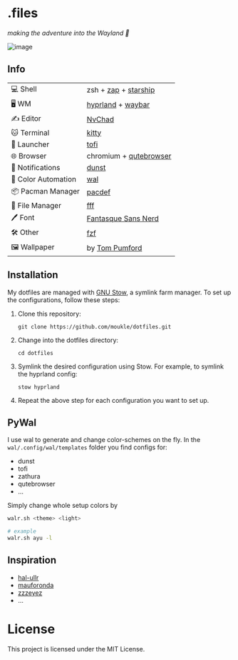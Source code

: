 # .files
*making the adventure into the Wayland 🧙*

![image](https://github.com/moukle/dotfiles/assets/4622472/bed68302-e6e9-4694-96f9-83849517b3aa)

## Info

|   |   |
| - | - |
| 💻 Shell             | zsh + [zap](https://github.com/zap-zsh/zap) + [starship](https://github.com/starship/starship)             |
| 🖥️ WM                | [hyprland](https://github.com/hyprwm/Hyprland) + [waybar](https://github.com/Alexays/Waybar)               |
| ✍️  Editor            | [NvChad](https://github.com/NvChad/NvChad)                                                                 |
| 🐱 Terminal          | [kitty](https://github.com/kovidgoyal/kitty)                                                               |
| 🚀 Launcher          | [tofi](https://github.com/philj56/tofi)                                                                    |
| 🌐  Browser           | chromium + [qutebrowser](https://github.com/qutebrowser/qutebrowser)                                       |
| 📣 Notifications     | [dunst](https://github.com/dunst-project/dunst)                                                            |
| 🌈 Color Automation  | [wal](https://github.com/dylanaraps/pywal)                                                                 |
| 📦 Pacman Manager    | [pacdef](https://github.com/steven-omaha/pacdef)                                                           |
| 📂 File Manager      | [fff](https://github.com/dylanaraps/fff)                                                                   |
| 🖊️ Font              | [Fantasque Sans Nerd](https://github.com/ryanoasis/nerd-fonts/tree/master/patched-fonts/FantasqueSansMono) |
| 🛠️ Other             | [fzf](https://github.com/junegunn/fzf)                                                                     |
| 🖼️ Wallpaper         | by [Tom Pumford](https://unsplash.com/photos/FB_oz9I1Jx8)                                                  |

## Installation
My dotfiles are managed with [GNU Stow](https://www.gnu.org/software/stow/), a symlink farm manager. To set up the configurations, follow these steps:

1. Clone this repository:
   ```shell
   git clone https://github.com/moukle/dotfiles.git
2. Change into the dotfiles directory:
    ```shell
    cd dotfiles
    ```
3. Symlink the desired configuration using Stow. For example, to symlink the hyprland config:
    ```shell
    stow hyprland
    ```
4. Repeat the above step for each configuration you want to set up.

## PyWal
I use wal to generate and change color-schemes on the fly.
In the `wal/.config/wal/templates` folder you find configs for:
- dunst
- tofi
- zathura
- qutebrowser
- ...

Simply change whole setup colors by
```sh
walr.sh <theme> <light>

# example
walr.sh ayu -l
```

## Inspiration
- [hal-ullr](https://www.deviantart.com/hal-ullr)
- [mauforonda](https://github.com/mauforonda/dotfiles)
- [zzzeyez](https://github.com/zzzeyez/dots)
- ...

# License
This project is licensed under the MIT License.
